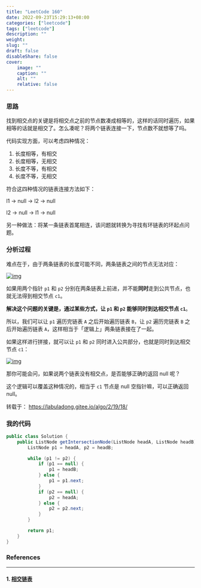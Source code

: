 ```yaml
---
title: "LeetCode 160"
date: 2022-09-23T15:29:13+08:00
categories: ["leetcode"]
tags: ["leetcode"]
description: ""
weight:
slug: ""
draft: false
disableShare: false
cover:
    image: ""
    caption: ""
    alt: ""
    relative: false
---
```


### 思路

找到相交点的关键是将相交点之前的节点数凑成相等的，这样的话同时遍历，如果相等的话就是相交了。怎么凑呢？将两个链表连接一下，节点数不就想等了吗。

代码实现方面，可以考虑四种情况：

1. 长度相等，有相交
2. 长度相等，无相交
3. 长度不等，有相交
4. 长度不等，无相交

符合这四种情况的链表连接方法如下：

l1 -> null -> l2 -> null

l2 -> null -> l1 -> null

另一种做法：将某一条链表首尾相连，该问题就转换为寻找有环链表的环起点问题。

### 分析过程

难点在于，由于两条链表的长度可能不同，两条链表之间的节点无法对应：

[![img](https://labuladong.gitee.io/algo/images/%e9%93%be%e8%a1%a8%e6%8a%80%e5%b7%a7/5.jpeg)](https://labuladong.gitee.io/algo/images/链表技巧/5.jpeg)

如果用两个指针 `p1` 和 `p2` 分别在两条链表上前进，并不能**同时**走到公共节点，也就无法得到相交节点 `c1`。

**解决这个问题的关键是，通过某些方式，让 `p1` 和 `p2` 能够同时到达相交节点 `c1`**。

所以，我们可以让 `p1` 遍历完链表 `A` 之后开始遍历链表 `B`，让 `p2` 遍历完链表 `B` 之后开始遍历链表 `A`，这样相当于「逻辑上」两条链表接在了一起。

如果这样进行拼接，就可以让 `p1` 和 `p2` 同时进入公共部分，也就是同时到达相交节点 `c1`：

[![img](https://labuladong.gitee.io/algo/images/%e9%93%be%e8%a1%a8%e6%8a%80%e5%b7%a7/6.jpeg)](https://labuladong.gitee.io/algo/images/链表技巧/6.jpeg)

那你可能会问，如果说两个链表没有相交点，是否能够正确的返回 null 呢？

这个逻辑可以覆盖这种情况的，相当于 `c1` 节点是 null 空指针嘛，可以正确返回 null。

转载于： <https://labuladong.gitee.io/algo/2/19/18/>

### 我的代码

```java
public class Solution {
    public ListNode getIntersectionNode(ListNode headA, ListNode headB) {
        ListNode p1 = headA, p2 = headB;

        while (p1 != p2) {
            if (p1 == null) {
                p1 = headB;
            } else {
                p1 = p1.next;
            }
            if (p2 == null) {
                p2 = headA;
            } else {
                p2 = p2.next;
            }
        }

        return p1;
    }
}
```

### References

---

#### 1. [相交链表](https://leetcode.cn/problems/intersection-of-two-linked-lists/)
